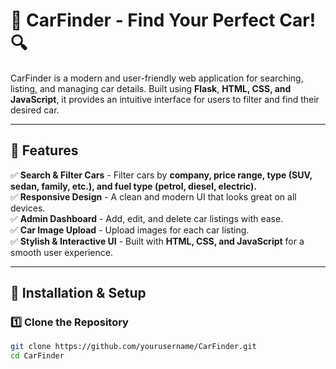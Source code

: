 # 🚗 CarFinder - Find Your Perfect Car! 🔍

CarFinder is a modern and user-friendly web application for searching, listing, and managing car details. Built using **Flask**, **HTML, CSS, and JavaScript**, it provides an intuitive interface for users to filter and find their desired car.

---

## 🌟 Features

✅ **Search & Filter Cars** - Filter cars by **company, price range, type (SUV, sedan, family, etc.), and fuel type (petrol, diesel, electric).**  
✅ **Responsive Design** - A clean and modern UI that looks great on all devices.  
✅ **Admin Dashboard** - Add, edit, and delete car listings with ease.  
✅ **Car Image Upload** - Upload images for each car listing.  
✅ **Stylish & Interactive UI** - Built with **HTML, CSS, and JavaScript** for a smooth user experience.  

---

## 🚀 Installation & Setup

### 1️⃣ Clone the Repository  
```bash
git clone https://github.com/yourusername/CarFinder.git
cd CarFinder
